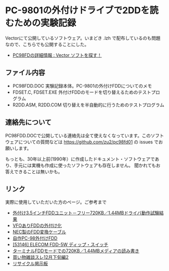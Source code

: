 # PC-9801の外付けドライブで2DDを読むための実験記録

Vectorにて公開しているソフトウェア。いまどき .lzh で配布しているのも問題なので、こちらでも公開することにした。

- [PC98FDの詳細情報 : Vector ソフトを探す！](https://www.vector.co.jp/soft/dos/hardware/se000618.html)

## ファイル内容

- PC98FDD.DOC 実験記録本体。PC-9801の外付けFDDについてのメモ
- FDSET.C, FDSET.EXE 外付けFDDのモードを切り替えるためのテストプログラム
- R2DD.ASM, R2DD.COM 切り替えを半自動的に行うためのテストプログラム

## 連絡先について

PC98FDD.DOCで公開している連絡先は全て使えなくなっています。このソフトウェアについての質問などは
https://github.com/zu2/pc98fd01 の issues でお願いします。

もっとも、30年以上前(1990年）に作成したドキュメント・ソフトウェアであり、手元には実機も作成に使ったソフトウェアも存在しません。
聞かれてもお答えできることは無いかも。

## リンク

実際に使用していただいた方のページ。ご参考まで

- [外付け3.5インチFDDユニット－フリー720KB／1.44MBドライバ動作試験結果](https://98epjunk.shakunage.net/fdd/ext_fdd.html)
- [VFOありFDDの外付け化](https://98epjunk.shakunage.net/fdd/invfofdd2ex.html)
- [NEC製のFDD変換ケーブル](http://kazzez.html.xdomain.jp/furoku/fd5-fd35.htm)
- [自作PC-98外付けFDD](http://kazzez.html.xdomain.jp/junks/jisakufd.htm)
- [[53146] ELECOM FDD-5W ディップ・スイッチ](https://weblabo.griffonworks.net/dorlog/2nddorcom/pc-98/53146.html)
- [ターミナルFDDモードでの720KB／1.44MBメディアの読み書き](http://ematei.s602.xrea.com/kakolog/200307.htm)
- [買い物雑談スレ12月下旬編2](https://ematei.nomaki.jp/kakolog/200612.htm)
- [リサイクル掲示板](http://ematei.s602.xrea.com/kakorogu39/%E3%83%AA%E3%82%B5%E3%82%A4%E3%82%AF%E3%83%AB%E6%8E%B2%E7%A4%BA%E6%9D%BF201803.htm)
